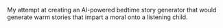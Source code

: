 My attempt at creating an AI-powered bedtime story generator that would generate warm stories that impart a moral onto a listening child.

